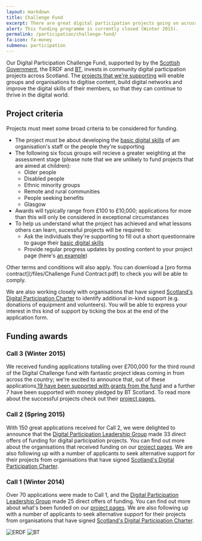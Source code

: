```yaml
---
layout: markdown
title: Challenge Fund
excerpt: There are great digital participation projects going on across Scotland. We want to support existing projects to do more, and encourage new projects to get started.
alert: This funding programme is currently closed (Winter 2015).
permalink: /participation/challenge-fund/
fa-icon: fa-money
submenu: participation
---
```


Our Digital Participation Challenge Fund, supported by by the [Scottish Government](http://www.gov.scot), the ERDF and [BT](/charter/bt/), invests in community digital participation projects across Scotland. The [projects that we're supporting](/participation/projects/) will enable groups and organisations to digitise content, build digital networks and improve the digital skills of their members, so that they can continue to thrive in the digital world.

## Project criteria

Projects must meet some broad criteria to be considered for funding.

* The project must be about developing the [basic digital skills](/participation/basic-digital-skills/) of am organisation's staff or the people they're supporting
* The following six focus groups will recieve a greater weighting at the assessment stage (please note that we are unlikely to fund projects that are aimed at children):
  * Older people
  * Disabled people
  * Ethnic minority groups
  * Remote and rural communities
  * People seeking benefits
  * Glasgow
* Awards will typically range from £100 to £10,000; applications for more than this will only be considered in exceptional circumstances
* To help us understand what the project has achieved and what lessons others can learn, sucessful projects will be required to:
  * Ask the individuals they're supporting to fill out a short questionnaire to gauge their [basic digital skills](/participation/basic-digital-skills/)
  * Provide regular progress updates by posting content to your project page (here's [an example](/projects/comas/))

Other terms and conditions will also apply. You can download a [pro forma contract](/files/Challenge Fund Contract.pdf) to check you will be able to comply.

We are also working closely with organisations that have signed [Scotland's Digital Participation Charter](http://charter.scvo.org.uk/) to identify additional in-kind support (e.g. donations of equipment and volunteers). You will be able to express your interest in this kind of support by ticking the box at the end of the application form.



## Funding awards


### Call 3 (Winter 2015)

We received funding applications totalling over £700,000 for the third round of the Digital Challenge fund with fantastic project ideas coming in from across the country; we're excited to announce that, out of these applications,[19 have been supported with grants from the fund](/participation/projects/tags/#call3) and a further 7 have been supported with money pledged by BT Scotland.  To read more about the successful projects check out their [project pages.](/participation/projects)


### Call 2 (Spring 2015)

With 150 great applications received for Call 2, we were delighted to announce that the [Digital Participation Leadership Group](/about/) made 33 direct offers of funding for digital participation projects. You can find out more about the organisations that received funding on our [project pages](/participation/projects/). We are also following up with a number of applicants to seek alternative support for their projects from organisations that have signed [Scotland's Digital Participation Charter](http://charter.scvo.org.uk/).


### Call 1 (Winter 2014)

Over 70 applications were made to Call 1, and the [Digital Participation Leadership Group](/about/) made 25 direct offers of funding. You can find out more about what's been funded on our [project pages](/participation/projects/). We are also following up with a number of applicants to seek alternative support for their projects from organisations that have signed [Scotland's Digital Participation Charter](http://charter.scvo.org.uk/).


![ERDF](/images/erdf.jpg) ![BT](/images/signatories/bt.jpg)